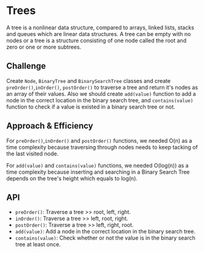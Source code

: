 # Trees
A tree is a nonlinear data structure, compared to arrays, linked lists, stacks and queues which are linear data structures. A tree can be empty with no nodes or a tree is a structure consisting of one node called the root and zero or one or more subtrees.

## Challenge
Create `Node`, `BinaryTree` and `BinarySearchTree` classes and create `preOrder()`,`inOrder()`, `postOrder()` to traverse a tree and return it's nodes as an array of their values. Also we should create `add(value)` function to add a node in the correct location in the binary search tree, and `contains(value)` function to check if a value is existed in a binary search tree or not.

## Approach & Efficiency
For `preOrder()`,`inOrder()` and `postOrder()` functions, we needed O(n) as a time complexity because traversing through nodes needs to keep tacking of the last visited node. 

For `add(value)` and `contains(value)` functions, we needed O(log(n)) as a time complexity because inserting and searching in a Binary Search Tree depends on the tree's height which equals to log(n).

## API
- `preOrder()`: Traverse a tree >> root, left, right.
- `inOrder()`: Traverse a tree >> left, root, right.
- `postOrder()`: Traverse a tree >> left, right, root.
- `add(value)`: Add a node in the correct location in the binary search tree.
- `contains(value)`: Check whether or not the value is in the binary search tree at least once. 
